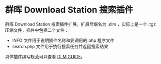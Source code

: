 # 群晖 Download Station 搜索插件

群晖 Download Station 搜索插件扩展，扩展后缀名为 .dlm ，实际上是一个 .tgz 压缩文件，插件中包括二个文件：

- INFO 文件用于说明插件名称和要调用的 php 程序文件
- search.php 文件用于执行搜索任务并返回搜索结果

具体插件编写规范可以查看 [DLM GUIDE](https://usermanual.wiki/Pdf/DLMGuide.521587320/view)。
